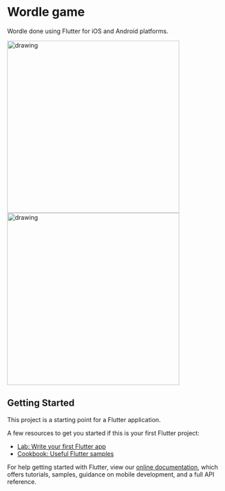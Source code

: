 # Wordle game

Wordle done using Flutter for iOS and Android platforms.

<img src="https://github.com/perpetio/wordle/blob/main/screen1.png?raw=true" alt="drawing" width="400"/> <img src="https://github.com/perpetio/wordle/blob/main/screen2.png?raw=true" alt="drawing" width="400"/>

## Getting Started

This project is a starting point for a Flutter application.

A few resources to get you started if this is your first Flutter project:

- [Lab: Write your first Flutter app](https://flutter.dev/docs/get-started/codelab)
- [Cookbook: Useful Flutter samples](https://flutter.dev/docs/cookbook)

For help getting started with Flutter, view our
[online documentation](https://flutter.dev/docs), which offers tutorials,
samples, guidance on mobile development, and a full API reference.
